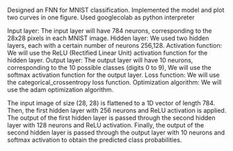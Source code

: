 Designed an FNN for MNIST classification. Implemented the model and plot two curves in one figure. Used googlecolab as python interpreter 

Input layer: The input layer will have 784 neurons, corresponding to the 28x28 pixels in each MNIST image.
Hidden layer: We used two hidden layers, each with a certain number of neurons 256,128.
Activation function: We will use the ReLU (Rectified Linear Unit) activation function for the hidden layer.
Output layer: The output layer will have 10 neurons, corresponding to the 10 possible classes (digits 0 to 9), We will use the softmax activation function for the output layer.
Loss function: We will use the categorical_crossentropy loss function.
Optimization algorithm: We will use the adam optimization algorithm.

The input image of size (28, 28) is flattened to a 1D vector of length 784. Then, the first hidden layer with 256 neurons and ReLU activation is applied. 
The output of the first hidden layer is passed through the second hidden layer with 128 neurons and ReLU activation. 
Finally, the output of the second hidden layer is passed through the output layer with 10 neurons and softmax activation to obtain the predicted class probabilities.
